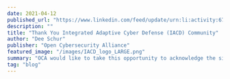 ```yaml
---
date: 2021-04-12
published_url: "https://www.linkedin.com/feed/update/urn:li:activity:6786478100696985600"
description: ""
title: "Thank You Integrated Adaptive Cyber Defense (IACD) Community"
author: "Dee Schur"
publisher: "Open Cybersecurity Alliance"
featured_image: "/images/IACD_logo_LARGE.png"
summary: "OCA would like to take this opportunity to acknowledge the significant achievements and contributions of the Integrated Adaptive Cyber Defense (IACD) organization."
tag: "blog"
---
```

